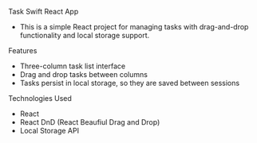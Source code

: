 
Task Swift React App
- This is a simple React project for managing tasks with drag-and-drop functionality and local storage support.

Features
- Three-column task list interface
- Drag and drop tasks between columns
- Tasks persist in local storage, so they are saved between sessions

Technologies Used
- React
- React DnD (React Beaufiul Drag and Drop)
- Local Storage API

